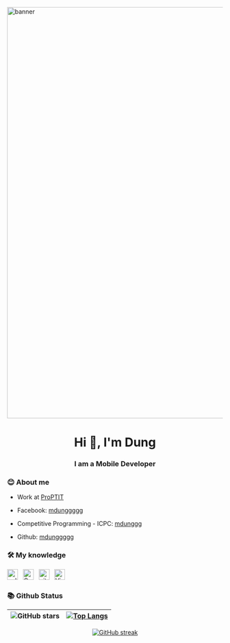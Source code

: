 <img alt="banner" style="width:100vw" src="https://i.pinimg.com/originals/19/b2/8c/19b28c8372aaec65623f7ee7332e74be.gif">

<h1 align="center">Hi 👋, I'm Dung</h1>
<h3 align="center">I am a Mobile Developer</h3>

### 😊 About me

- Work at [ProPTIT](https://www.facebook.com/clubproptit)

- Facebook: [mdunggggg](https://www.facebook.com/mdunggggg25703/)

- Competitive Programming - ICPC: [mdunggg](https://icpc.global/ICPCID/IDHC3FWM8JNX)

- Github: [mdunggggg](https://github.com/mdunggggg)

### 🛠 My knowledge

<span><img src="https://img.shields.io/badge/-C++-00599C?logo=cplusplus&logoColor=#A8B9CC" alt="cplusplus logo" title="C++" height="25" /></span>
&nbsp;
<span><img src="https://img.shields.io/badge/C-00599C?logo=C&logoColor=#A8B9CC" alt="C logo" title="C" height="25" /></span>
&nbsp;
<span><img src="https://img.shields.io/badge/git-282C34?logo=git&logoColor=F05032" alt="git logo" title="git" height="25" /></span>
&nbsp;
<span><img src="https://img.shields.io/badge/VS%20Code-282C34?logo=visual-studio-code&logoColor=007ACC" alt="Visual Studio Code logo" title="Visual Studio Code" height="25" /></span>
&nbsp;

### 📚 Github Status
| ![GitHub stars](https://github-readme-stats.vercel.app/api?username=mdunggggg&hide=issues&show_icons=true&hide_border=true&theme=tokyonight) | [![Top Langs](https://github-readme-stats.vercel.app/api/top-langs/?username=mdunggggg&langs_count=8&layout=compact&hide=issues&show_icons=true&hide_border=true&theme=tokyonight)](https://github.com/mdunggggg) |
|---|---|


<div align="center">

[![GitHub streak](https://github-readme-streak-stats.herokuapp.com/?user=mdunggggg&theme=tokyonight&hide_border=false)](https://github.com/mdunggggg)

</div>
